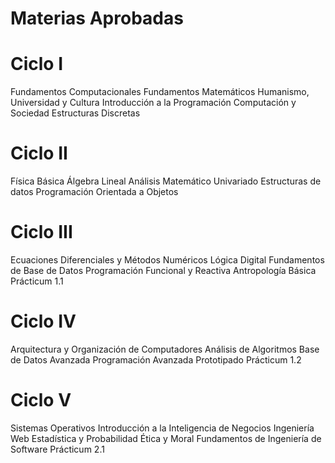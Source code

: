 # Materias Aprobadas
#  Ciclo I
Fundamentos Computacionales
Fundamentos Matemáticos
Humanismo, Universidad y Cultura
Introducción a la Programación
Computación y Sociedad
Estructuras Discretas
# Ciclo II
Física Básica
Álgebra  Lineal
Análisis Matemático Univariado
Estructuras de datos
Programación Orientada a Objetos
# Ciclo III
Ecuaciones Diferenciales y Métodos Numéricos
Lógica Digital
Fundamentos de Base de Datos
Programación Funcional y Reactiva
Antropología Básica
Prácticum 1.1
# Ciclo IV
Arquitectura y Organización de Computadores
Análisis de Algoritmos
Base de Datos Avanzada
Programación Avanzada
Prototipado
Prácticum 1.2
# Ciclo V
Sistemas Operativos
Introducción a la Inteligencia de Negocios
Ingeniería Web
Estadística y Probabilidad
Ética y Moral
Fundamentos de Ingeniería de Software
Prácticum 2.1